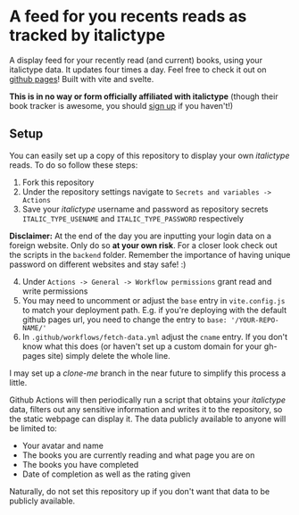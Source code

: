 # A feed for you recents reads as tracked by italictype
A display feed for your recently read (and current) books, using your italictype
data. It updates four times a day. Feel free to check it out on [github pages](https://sebastian-stubenvoll.github.io/italic-hype-feed/)!
Built with vite and svelte.

**This is in no way or form officially affiliated with italictype**
(though their book tracker is awesome, you should [sign up](https://www.italictype.com/) if you haven't!)

## Setup

You can easily set up a copy of this repository to display your own *italictype* reads. 
To do so follow these steps:

1. Fork this repository
2. Under the repository settings navigate to `Secrets and variables -> Actions`
3. Save your *italictype* username and password as repository secrets
   `ITALIC_TYPE_USENAME` and `ITALIC_TYPE_PASSWORD` respectively

**Disclaimer:** At the end of the day you are inputting your login data on a
foreign website. Only do so **at your own risk**. For a closer look check out
the scripts in the `backend` folder. Remember the importance of
having unique password on different websites and stay safe! :)

4. Under `Actions -> General -> Workflow permissions` grant read and write
   permissions
5. You may need to uncomment or adjust the `base` entry in `vite.config.js` to
   match your deployment path. E.g. if you're deploying with the default github
   pages url, you need to change the entry to `base: '/YOUR-REPO-NAME/'`
6. In `.github/workflows/fetch-data.yml` adjust the `cname` entry. If you don't
   know what this does (or haven't set up a custom domain for your gh-pages
   site) simply delete the whole line.

I may set up a *clone-me* branch in the near future to simplify this process a
little.

Github Actions will then periodically run a script that obtains your
*italictype* data, filters out any sensitive information and writes it to the
repository, so the static webpage can display it. The data publicly available
to anyone will be limited to:

+ Your avatar and name
+ The books you are currently reading and what page you are on
+ The books you have completed
+ Date of completion as well as the rating given

Naturally, do not set this repository up if you don't want that data to be
publicly available.
